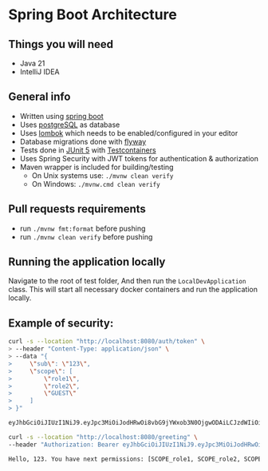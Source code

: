 # Spring Boot Architecture

## Things you will need

* Java 21
* IntelliJ IDEA

## General info

* Written using [spring boot](https://spring.io/projects/spring-boot)
* Uses [postgreSQL](https://www.postgresql.org/) as database
* Uses [lombok](https://projectlombok.org) which needs to be enabled/configured in your editor
* Database migrations done with [flyway](https://flywaydb.org)
* Tests done in [JUnit 5](https://junit.org/junit5/) with [Testcontainers](https://www.testcontainers.org/)
* Uses Spring Security with JWT tokens for authentication & authorization
* Maven wrapper is included for building/testing
    * On Unix systems use:
      `./mvnw clean verify`
    * On Windows:
      `./mvnw.cmd clean verify`

## Pull requests requirements

* run `./mvnw fmt:format` before pushing
* run `./mvnw clean verify` before pushing

## Running the application locally

Navigate to the root of test folder,
And then run the `LocalDevApplication` class.
This will start all necessary docker containers
and run the application locally.

## Example of security:

```sh
curl -s --location "http://localhost:8080/auth/token" \
> --header "Content-Type: application/json" \
> --data "{
>     \"sub\": \"123\",
>     \"scope\": [
>         \"role1\",
>         \"role2\",
>         \"GUEST\"
>     ]
> }"

eyJhbGciOiJIUzI1NiJ9.eyJpc3MiOiJodHRwOi8vbG9jYWxob3N0OjgwODAiLCJzdWIiOiJkbWl0cnkiLCJleHAiOjE3MDM5NTg4MjcsImlhdCI6MTcwMzk1ODIyNywic2NvcGUiOlsicm9sZTEiLCJyb2xlMiIsIkdVRVNUIl19.sgwvUVJazeEdhM1Vy8eXGjvGIXkAYWFfRg_VaNpISdU
```

```sh
curl -s --location "http://localhost:8080/greeting" \
--header "Authorization: Bearer eyJhbGciOiJIUzI1NiJ9.eyJpc3MiOiJodHRwOi8vbG9jYWxob3N0OjgwODAiLCJzdWIiOiJkbWl0cnkiLCJleHAiOjE3MDM5NTg4MjcsImlhdCI6MTcwMzk1ODIyNywic2NvcGUiOlsicm9sZTEiLCJyb2xlMiIsIkdVRVNUIl19.sgwvUVJazeEdhM1Vy8eXGjvGIXkAYWFfRg_VaNpISdU"

Hello, 123. You have next permissions: [SCOPE_role1, SCOPE_role2, SCOPE_GUEST]
```
